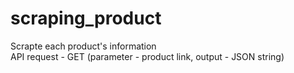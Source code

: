 # scraping_product

Scrapte each product's information <br>
API request - GET (parameter - product link, output - JSON string) 

